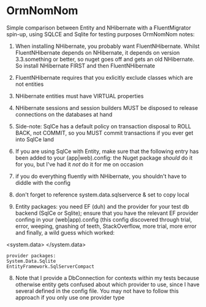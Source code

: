OrmNomNom
=========

Simple comparison between Entity and NHibernate with a FluentMigrator spin-up, using SQLCE and Sqlite for testing purposes
OrmNomNom notes:

1) When installing NHibernate, you probably want FluentNHibernate. Whilst
    FluentNHibernate depends on NHibernate, it depends on version 3.3.something
    or better, so nuget goes off and gets an old NHibernate. So install
    NHibernate FIRST and then FluentNHibernate

2) FluentNHibernate requires that you exlicitly exclude classes which are not entities

3) NHibernate entities must have VIRTUAL properties

4) NHibernate sessions and session builders MUST be disposed to release
    connections on the databases at hand

5) Side-note: SqlCe has a default policy on transaction disposal to ROLL BACK,
    not COMMIT, so you MUST commit transactions if you ever get into SqlCe
    land

6) If you are using SqlCe with Entity, make sure that the following entry has
    been added to your (app|web).config:
      <provider invariantName="System.Data.SQLite.EF6" type="System.Data.SQLite.EF6.SQLiteProviderServices, System.Data.SQLite.EF6" />
    the Nuget package *should* do it for you, but I've had it *not* do it for
    me on occasion

7) if you do everything fluently with NHibernate, you shouldn't have to diddle
    with the config

8) don't forget to reference system.data.sqlserverce & set to copy local

7) Entity packages: you need EF (duh) and the provider for your test db
    backend (SqlCe or Sqlite); ensure that you have the relevant EF provider
    confing in your (web|app).config (this config discovered through trial,
    error, weeping, gnashing of teeth, StackOverflow, more trial, more error
    and finally, a wild guess which worked:

  <system.data>
    <DbProviderFactories>
      <remove invariant="System.Data.SQLite" />
      <add name="SQLite Data Provider" invariant="System.Data.SQLite" description=".Net Framework Data Provider for SQLite" type="System.Data.SQLite.SQLiteFactory, System.Data.SQLite" />
      <remove invariant="System.Data.SQLite.EF6" />
      <add name="SQLite Data Provider (Entity Framework 6)" invariant="System.Data.SQLite.EF6" description=".Net Framework Data Provider for SQLite (Entity Framework 6)" type="System.Data.SQLite.EF6.SQLiteProviderFactory, System.Data.SQLite.EF6" />
    </DbProviderFactories>
  </system.data>
  <entityFramework>
    <defaultConnectionFactory type="System.Data.Entity.Infrastructure.SqlCeConnectionFactory, EntityFramework">
      <parameters>
        <parameter value="System.Data.SqlServerCe.4.0" />
      </parameters>
    </defaultConnectionFactory>
    <providers>
      <provider invariantName="System.Data.SqlClient" type="System.Data.Entity.SqlServer.SqlProviderServices, EntityFramework.SqlServer" />
      <provider invariantName="System.Data.SQLite" type="System.Data.SQLite.EF6.SQLiteProviderServices, System.Data.SQLite.EF6" />
      <provider invariantName="System.Data.SQLite.EF6" type="System.Data.SQLite.EF6.SQLiteProviderServices, System.Data.SQLite.EF6" />
      <provider invariantName="System.Data.SqlServerCe.4.0" type="System.Data.Entity.SqlServerCompact.SqlCeProviderServices, EntityFramework.SqlServerCompact" />
    </providers>
  </entityFramework>


    provider packages:
    System.Data.Sqlite
    EntityFramework.SqlServerCompact

8) Note that I provide a DbConnection for contexts within my tests because
otherwise entity gets confused about which provider to use, since I have
several defined in the config file. You may not have to follow this approach
if you only use one provider type
